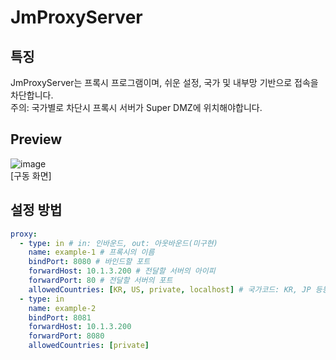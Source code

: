 # JmProxyServer

## 특징
JmProxyServer는 프록시 프로그램이며, 쉬운 설정, 국가 및 내부망 기반으로 접속을 차단합니다.  
주의: 국가별로 차단시 프록시 서버가 Super DMZ에 위치해야합니다.

## Preview
![image](https://user-images.githubusercontent.com/13088077/127344946-e0eb0144-2ef5-4c58-bcb7-290e19d95fa2.png)  
[구동 화면]  

## 설정 방법
```yaml
proxy:
  - type: in # in: 인바운드, out: 아웃바운드(미구현)
    name: example-1 # 프록시의 이름
    bindPort: 8080 # 바인드할 포트
    forwardHost: 10.1.3.200 # 전달할 서버의 아이피
    forwardPort: 80 # 전달할 서버의 포트
    allowedCountries: [KR, US, private, localhost] # 국가코드: KR, JP 등등.., private: 내부망, localhost: 루프백
  - type: in
    name: example-2
    bindPort: 8081
    forwardHost: 10.1.3.200
    forwardPort: 8080
    allowedCountries: [private]
```
